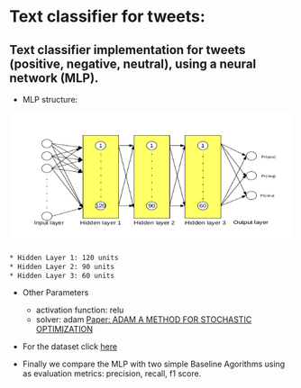 # Text classifier for tweets:
## Text classifier implementation for tweets (positive, negative, neutral), using a neural network (MLP). 

* MLP structure:

![MLP Image](https://github.com/antok33/TweetsClassificationNN/blob/master/NN.png) 

    * Hidden Layer 1: 120 units
    * Hidden Layer 2: 90 units
    * Hidden Layer 3: 60 units

* Other Parameters
    * activation function: relu
    * solver: adam [Paper: ADAM A METHOD FOR STOCHASTIC OPTIMIZATION](https://arxiv.org/pdf/1412.6980.pdf)
    
* For the dataset click [here](http://alt.qcri.org/semeval2016/task4/)

* Finally we compare the MLP with two simple Baseline Agorithms using as evaluation metrics: precision, recall, f1 score.

